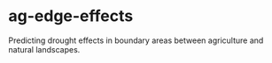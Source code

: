 # ag-edge-effects
Predicting drought effects in boundary areas between agriculture and natural landscapes.
